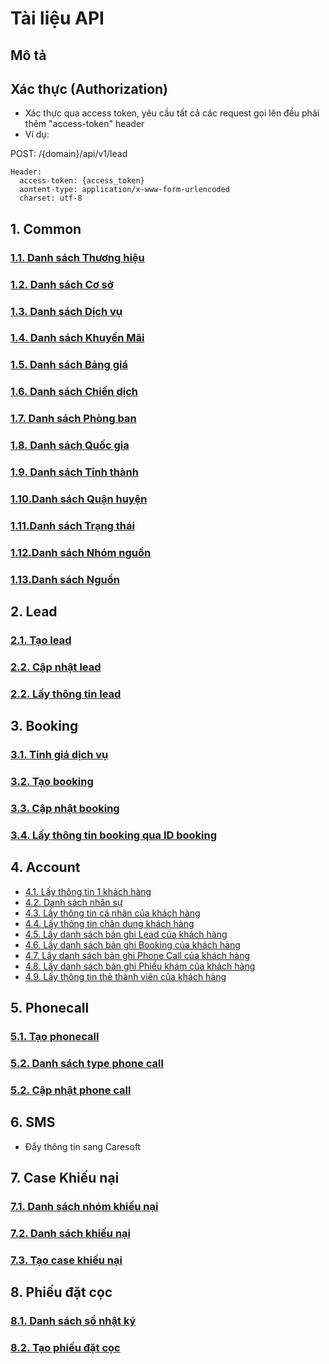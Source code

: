 # Tài liệu API 
## Mô tả
## Xác thực (Authorization)

- Xác thực qua access token, yêu cầu tất cả các request gọi lên đều phải thêm "access-token" header
- Ví dụ:

POST: /{domain}/api/v1/lead

```
Header:
  access-token: {access_token}
  aontent-type: application/x-www-form-urlencoded
  charset: utf-8
```

## 1. Common
  ### [1.1. Danh sách Thương hiệu](https://github.com/thonguyenduc2010/sci_erp_api_doc/blob/main/common/brand.md)
  ### [1.2. Danh sách Cơ sở](https://github.com/thonguyenduc2010/sci_erp_api_doc/blob/main/common/location.md)
  ### [1.3. Danh sách Dịch vụ](https://github.com/thonguyenduc2010/sci_erp_api_doc/blob/main/common/services.md)
  ### [1.4. Danh sách Khuyến Mãi](https://github.com/thonguyenduc2010/sci_erp_api_doc/blob/main/common/promotion.md)
  ### [1.5. Danh sách Bảng giá](https://github.com/thonguyenduc2010/sci_erp_api_doc/blob/main/common/pricelist.md)
  ### [1.6. Danh sách Chiến dịch](https://github.com/thonguyenduc2010/sci_erp_api_doc/blob/main/common/campaign.md)
  ### [1.7. Danh sách Phòng ban](https://github.com/thonguyenduc2010/sci_erp_api_doc/blob/main/common/department.md)
  ### [1.8. Danh sách Quốc gia](https://github.com/thonguyenduc2010/sci_erp_api_doc/blob/main/common/countries.md)
  ### [1.9. Danh sách Tỉnh thành](https://github.com/thonguyenduc2010/sci_erp_api_doc/blob/main/common/states.md)
  ### [1.10.Danh sách Quận huyện](https://github.com/thonguyenduc2010/sci_erp_api_doc/blob/main/common/districts.md)
  ### [1.11.Danh sách Trạng thái](https://github.com/thonguyenduc2010/sci_erp_api_doc/blob/main/common/stage.md)
  ### [1.12.Danh sách Nhóm nguồn](https://github.com/thonguyenduc2010/sci_erp_api_doc/blob/main/common/source_category.md)
  ### [1.13.Danh sách Nguồn](https://github.com/thonguyenduc2010/sci_erp_api_doc/blob/main/common/source.md)
  
## 2. Lead
### [2.1. Tạo lead](https://github.com/thonguyenduc2010/sci_erp_api_doc/blob/main/lead/create_lead.md)
### [2.2. Cập nhật lead](https://github.com/thonguyenduc2010/sci_erp_api_doc/blob/main/lead/update_lead.md)
### [2.2. Lấy thông tin lead](https://github.com/thonguyenduc2010/sci_erp_api_doc/blob/main/lead/get_lead.md)
  
## 3. Booking
### [3.1. Tính giá dịch vụ](https://github.com/thonguyenduc2010/sci_erp_api_doc/blob/main/booking/calculate_price.md)
### [3.2. Tạo booking](https://github.com/thonguyenduc2010/sci_erp_api_doc/blob/main/booking/create_booking.md)
### [3.3. Cập nhật booking](https://github.com/thonguyenduc2010/sci_erp_api_doc/blob/main/booking/update_booking.md)
### [3.4. Lấy thông tin booking qua ID booking](https://github.com/thonguyenduc2010/sci_erp_api_doc/blob/main/booking/get_booking_by_id.md)

## 4. Account
  * [4.1. Lấy thông tin 1 khách hàng](https://github.com/thonguyenduc2010/sci_erp_api_doc/blob/main/account.md)
  * [4.2. Danh sách nhân sự](https://github.com/thonguyenduc2010/sci_erp_api_doc/blob/main/employee.md)
  * [4.3. Lấy thông tin cá nhân của khách hàng](https://github.com/thonguyenduc2010/sci_erp_api_doc/blob/main/account/personal_information.md)
  * [4.4. Lấy thông tin chân dung khách hàng](https://github.com/thonguyenduc2010/sci_erp_api_doc/blob/main/account/customer-portrait.md)
  * [4.5. Lấy danh sách bản ghi Lead của khách hàng](https://github.com/thonguyenduc2010/sci_erp_api_doc/blob/main/account/leads.md)
  * [4.6. Lấy danh sách bản ghi Booking của khách hàng](https://github.com/thonguyenduc2010/sci_erp_api_doc/blob/main/account/bookings.md)
  * [4.7. Lấy danh sách bản ghi Phone Call của khách hàng](https://github.com/thonguyenduc2010/sci_erp_api_doc/blob/main/account/phone_call.md)
  * [4.8. Lấy danh sách bản ghi Phiếu khám của khách hàng](https://github.com/thonguyenduc2010/sci_erp_api_doc/blob/main/account/walkin.md)
  * [4.9. Lấy thông tin thẻ thành viên của khách hàng](https://github.com/thonguyenduc2010/sci_erp_api_doc/blob/main/account/loyalty.md)
## 5. Phonecall
### [5.1. Tạo phonecall](https://github.com/thonguyenduc2010/sci_erp_api_doc/blob/main/phonecall/create_phonecall.md)
### [5.2. Danh sách type phone call](https://github.com/thonguyenduc2010/sci_erp_api_doc/blob/main/phonecall/type_phone_call.md)
### [5.2. Cập nhật phone call](https://github.com/thonguyenduc2010/sci_erp_api_doc/blob/main/phonecall/update_phonecall.md)
  
## 6. SMS
  * Đẩy thông tin sang Caresoft

## 7. Case Khiếu nại
### [7.1. Danh sách nhóm khiếu nại](https://github.com/thonguyenduc2010/sci_erp_api_doc/blob/main/case_complain/complain_group.md)
### [7.2. Danh sách khiếu nại](https://github.com/thonguyenduc2010/sci_erp_api_doc/blob/main/case_complain/complain.md)
### [7.3. Tạo case khiếu nại](https://github.com/thonguyenduc2010/sci_erp_api_doc/blob/main/case_complain/create_case_complain.md)

## 8. Phiếu đặt cọc
### [8.1. Danh sách sổ nhật ký](https://github.com/thonguyenduc2010/sci_erp_api_doc/blob/main/deposit/get_journal_id.md)
### [8.2. Tạo phiếu đặt cọc](https://github.com/thonguyenduc2010/sci_erp_api_doc/blob/main/deposit/create_deposit.md)
